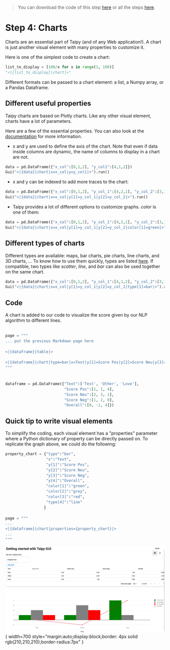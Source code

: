 > You can download the code of this step [here](../src/step_04.py) or all the steps [here](https://github.com/Avaiga/taipy-getting-started-gui/tree/develop/src).

# Step 4: Charts
 
Charts are an essential part of Taipy (and of any Web application!). A chart is just another visual element with many properties to customize it.

Here is one of the simplest code to create a chart:

```python
list_to_display = [100/x for x in range(1, 100)]
"<|{list_to_display}|chart|>"
```

Different formats can be passed to a chart element: a list, a Numpy array, or a Pandas Dataframe.

## Different useful properties

Taipy charts are based on Plotly charts. Like any other visual element, charts have a lot of parameters.

Here are a few of the essential properties. You can also look at the [documentation]() for more information.
 - x and y are used to define the axis of the chart. Note that even if data inside columns are dynamic, the name of columns to display in a chart are not.

```python
data = pd.DataFrame({"x_col":[0,1,2], "y_col1":[4,1,2]})
Gui("<|{data}|chart|x=x_col|y=y_col1|>").run()
```

 - x and y can be indexed to add more traces to the chart:

```python
data = pd.DataFrame({"x_col":[0,1,2], "y_col_1":[4,2,1], "y_col_2":[3,1,2]})
Gui("<|{data}|chart|x=x_col|y[1]=y_col_1|y[2]=y_col_2|>").run()
```

 - Taipy provides a lot of different options to customize graphs. _color_ is one of them:

```python
data = pd.DataFrame({"x_col":[0,1,2], "y_col_1":[4,2,1], "y_col_2":[3,1,2]})
Gui("<|{data}|chart|x=x_col|y[1]=y_col_1|y[2]=y_col_2|color[1]=green|>").run()
```

## Different types of charts

Different types are available: maps, bar charts, pie charts, line charts, and 3D charts, ... To know how to use them quickly, types are listed [here](). If compatible, two types like _scatter_, _line_, and _bar_ can also be used together on the same chart. 

```python
data = pd.DataFrame({"x_col":[0,1,2], "y_col_1":[4,1,2], "y_col_2":[3,1,2]})
Gui("<|{data}|chart|x=x_col|y[1]=y_col_1|y[2]=y_col_2|type[1]=bar|>").run()
```

## Code

A chart is added to our code to visualize the score given by our NLP algorithm to different lines.

```python

page = """
... put the previous Markdown page here

<|{dataframe}|table|>

<|{dataframe}|chart|type=bar|x=Text|y[1]=Score Pos|y[2]=Score Neu|y[3]=Score Neg|y[4]=Overall|color[1]=green|color[2]=grey|color[3]=red|type[4]=line|>
"""


dataframe = pd.DataFrame({"Text":['Test', 'Other', 'Love'],
                          "Score Pos":[1, 1, 4],
                          "Score Neu":[2, 3, 1],
                          "Score Neg":[1, 2, 0],
                          "Overall":[0, -1, 4]})

```

## Quick tip to write visual elements

To simplify the coding, each visual element has a "properties" parameter where a Python dictionary of property can be directly passed on. To replicate the graph above, we could do the following:

```python
property_chart = {"type":"bar",
                  "x":"Text",
                  "y[1]":"Score Pos",
                  "y[2]":"Score Neu",
                  "y[3]":"Score Neg",
                  "y[4]":"Overall",
                  "color[1]":"green",
                  "color[2]":"grey",
                  "color[3]":"red",
                  "type[4]":"line"
                 }

page = """
...
<|{dataframe}|chart|properties={property_chart}|>
...
"""

```


![Charts](result.png){ width=700 style="margin:auto;display:block;border: 4px solid rgb(210,210,210);border-radius:7px" }
